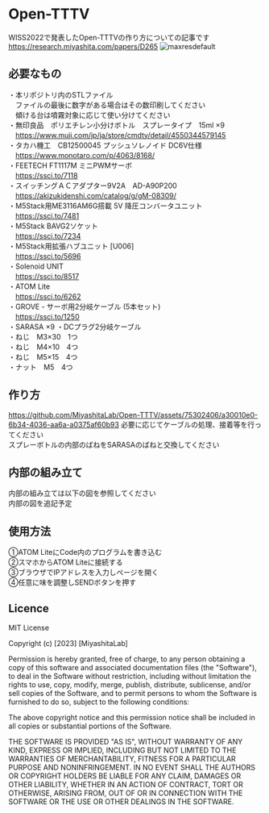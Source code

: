 # Open-TTTV
WISS2022で発表したOpen-TTTVの作り方についての記事です
<br>
https://research.miyashita.com/papers/D265
![maxresdefault](https://github.com/MiyashitaLab/Open-TTTV/assets/75302406/e3a12b44-d127-4a2f-b1e1-398a7da54043)

## 必要なもの
・本リポジトリ内のSTLファイル<br>
　ファイルの最後に数字がある場合はその数印刷してください<br>
　傾ける台は噴霧対象に応じて使い分けてください<br>
・無印良品　ポリエチレン小分けボトル　スプレータイプ　15ml ×9<br>
　https://www.muji.com/jp/ja/store/cmdty/detail/4550344579145<br>
・タカハ機工　CB12500045 プッシュソレノイド DC6V仕様<br>
　https://www.monotaro.com/p/4063/8168/<br>
・FEETECH FT1117M ミニPWMサーボ<br>
　https://ssci.to/7118<br>
・スイッチングＡＣアダプター9V2A　AD-A90P200<br>
　https://akizukidenshi.com/catalog/g/gM-08309/<br>
・M5Stack用ME3116AM6G搭載 5V 降圧コンバータユニット<br>
　https://ssci.to/7481<br>
・M5Stack BAVG2ソケット<br>
　https://ssci.to/7234<br>
・M5Stack用拡張ハブユニット [U006]<br>
　https://ssci.to/5696<br>
・Solenoid UNIT<br>
　https://ssci.to/8517<br>
・ATOM Lite<br>
　https://ssci.to/6262<br>
・GROVE - サーボ用2分岐ケーブル (5本セット)<br>
　https://ssci.to/1250<br>
・SARASA ×9
・DCプラグ2分岐ケーブル<br>
・ねじ　M3×30　1つ<br>
・ねじ　M4×10　4つ<br>
・ねじ　M5×15　4つ<br>
・ナット　M5　4つ<br>

## 作り方
https://github.com/MiyashitaLab/Open-TTTV/assets/75302406/a30010e0-6b34-4036-aa6a-a0375af60b93
必要に応じてケーブルの処理、接着等を行ってください<br>
スプレーボトルの内部のばねをSARASAのばねと交換してください<br>

## 内部の組み立て
内部の組み立ては以下の図を参照してください<br>
内部の図を追記予定
## 使用方法
①ATOM LiteにCode内のプログラムを書き込む<br>
②スマホからATOM Liteに接続する<br>
③ブラウザでIPアドレスを入力しページを開く<br>
④任意に味を調整しSENDボタンを押す<br>
## Licence

MIT License

Copyright (c) [2023] [MiyashitaLab]

Permission is hereby granted, free of charge, to any person obtaining a copy
of this software and associated documentation files (the "Software"), to deal
in the Software without restriction, including without limitation the rights
to use, copy, modify, merge, publish, distribute, sublicense, and/or sell
copies of the Software, and to permit persons to whom the Software is
furnished to do so, subject to the following conditions:

The above copyright notice and this permission notice shall be included in all
copies or substantial portions of the Software.

THE SOFTWARE IS PROVIDED "AS IS", WITHOUT WARRANTY OF ANY KIND, EXPRESS OR
IMPLIED, INCLUDING BUT NOT LIMITED TO THE WARRANTIES OF MERCHANTABILITY,
FITNESS FOR A PARTICULAR PURPOSE AND NONINFRINGEMENT. IN NO EVENT SHALL THE
AUTHORS OR COPYRIGHT HOLDERS BE LIABLE FOR ANY CLAIM, DAMAGES OR OTHER
LIABILITY, WHETHER IN AN ACTION OF CONTRACT, TORT OR OTHERWISE, ARISING FROM,
OUT OF OR IN CONNECTION WITH THE SOFTWARE OR THE USE OR OTHER DEALINGS IN THE
SOFTWARE.
